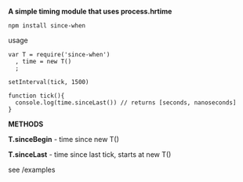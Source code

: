 **A simple timing module that uses process.hrtime**

    npm install since-when

usage

    var T = require('since-when')
      , time = new T()
      ;
      
    setInterval(tick, 1500)
    
    function tick(){
      console.log(time.sinceLast()) // returns [seconds, nanoseconds]
    }

__METHODS__

**T.sinceBegin** - time since new T()

**T.sinceLast** - time since last tick, starts at new T()
 
see /examples